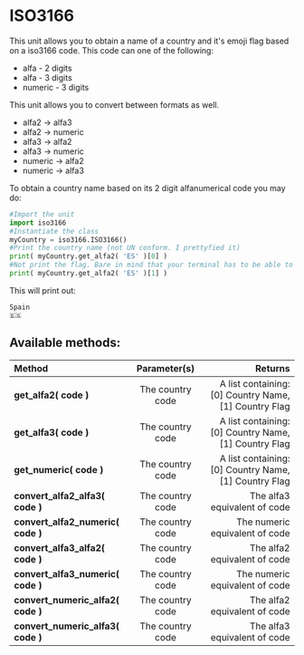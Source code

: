 # ISO3166

This unit allows you to obtain a name of a country and it's emoji flag based on a iso3166 code. This code can one of the following:

* alfa - 2 digits
* alfa - 3 digits
* numeric - 3 digits

This unit allows you to convert between formats as well.

* alfa2 → alfa3
* alfa2 → numeric
* alfa3 → alfa2
* alfa3 → numeric
* numeric → alfa2
* numeric → alfa3

To obtain a country name based on its 2 digit alfanumerical code you may do:

```python
#Import the unit
import iso3166
#Instantiate the class
myCountry = iso3166.ISO3166()
#Print the country name (not UN conform. I prettyfied it)
print( myCountry.get_alfa2( 'ES' )[0] )
#Not print the flag. Bare in mind that your terminal has to be able to print it!
print( myCountry.get_alfa2( 'ES' )[1] )

```

This will print out:
```
Spain
🇪🇸
````

## Available methods:
| Method | Parameter(s) | Returns |
|:-------|:----------:|--------:|
| **get_alfa2( code )** | The country code | A list containing: [0] Country Name, [1]  Country Flag
| **get_alfa3( code )** | The country code | A list containing: [0] Country Name, [1] Country Flag
| **get_numeric( code )** | The country code | A list containing: [0] Country Name, [1] Country Flag
| **convert_alfa2_alfa3( code )** | The country code | The alfa3 equivalent of code |
| **convert_alfa2_numeric( code )** | The country code | The numeric equivalent of code |
| **convert_alfa3_alfa2( code )** | The country code | The alfa2 equivalent of code |
| **convert_alfa3_numeric( code )** | The country code | The numeric equivalent of code |
| **convert_numeric_alfa2( code )** | The country code | The alfa2 equivalent of code |
| **convert_numeric_alfa3( code )** | The country code | The alfa3 equivalent of code |
